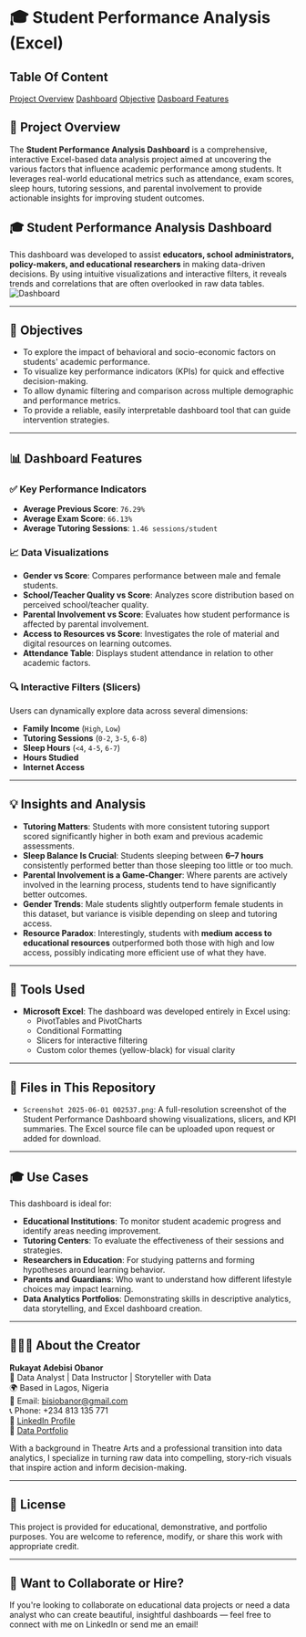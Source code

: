 # 🎓 Student Performance Analysis (Excel)

## Table Of Content
[Project Overview]()
[Dashboard]()
[Objective]()
[Dasboard Features]()
[]()
[]()
## 🧠 Project Overview

The **Student Performance Analysis Dashboard** is a comprehensive, interactive Excel-based data analysis project aimed at uncovering the various factors that influence academic performance among students. It leverages real-world educational metrics such as attendance, exam scores, sleep hours, tutoring sessions, and parental involvement to provide actionable insights for improving student outcomes.

## 🎓 Student Performance Analysis Dashboard 

This dashboard was developed to assist **educators, school administrators, policy-makers, and educational researchers** in making data-driven decisions. By using intuitive visualizations and interactive filters, it reveals trends and correlations that are often overlooked in raw data tables.
![Dashboard](https://github.com/user-attachments/assets/eaec330b-83ed-412b-99fe-6df74bbf2db7)

---

## 🎯 Objectives

- To explore the impact of behavioral and socio-economic factors on students' academic performance.
- To visualize key performance indicators (KPIs) for quick and effective decision-making.
- To allow dynamic filtering and comparison across multiple demographic and performance metrics.
- To provide a reliable, easily interpretable dashboard tool that can guide intervention strategies.

---

## 📊 Dashboard Features

### ✅ Key Performance Indicators

- **Average Previous Score**: `76.29%`  
- **Average Exam Score**: `66.13%`  
- **Average Tutoring Sessions**: `1.46 sessions/student`

### 📈 Data Visualizations

- **Gender vs Score**: Compares performance between male and female students.
- **School/Teacher Quality vs Score**: Analyzes score distribution based on perceived school/teacher quality.
- **Parental Involvement vs Score**: Evaluates how student performance is affected by parental involvement.
- **Access to Resources vs Score**: Investigates the role of material and digital resources on learning outcomes.
- **Attendance Table**: Displays student attendance in relation to other academic factors.

### 🔍 Interactive Filters (Slicers)

Users can dynamically explore data across several dimensions:

- **Family Income** (`High`, `Low`)
- **Tutoring Sessions** (`0-2`, `3-5`, `6-8`)
- **Sleep Hours** (`<4`, `4-5`, `6-7`)
- **Hours Studied**
- **Internet Access**

---

## 💡 Insights and Analysis

- **Tutoring Matters**: Students with more consistent tutoring support scored significantly higher in both exam and previous academic assessments.
- **Sleep Balance Is Crucial**: Students sleeping between **6–7 hours** consistently performed better than those sleeping too little or too much.
- **Parental Involvement is a Game-Changer**: Where parents are actively involved in the learning process, students tend to have significantly better outcomes.
- **Gender Trends**: Male students slightly outperform female students in this dataset, but variance is visible depending on sleep and tutoring access.
- **Resource Paradox**: Interestingly, students with **medium access to educational resources** outperformed both those with high and low access, possibly indicating more efficient use of what they have.

---

## 🧩 Tools Used

- **Microsoft Excel**: The dashboard was developed entirely in Excel using:
  - PivotTables and PivotCharts
  - Conditional Formatting
  - Slicers for interactive filtering
  - Custom color themes (yellow-black) for visual clarity

---

## 📁 Files in This Repository

- `Screenshot 2025-06-01 002537.png`: A full-resolution screenshot of the Student Performance Dashboard showing visualizations, slicers, and KPI summaries. The Excel source file can be uploaded upon request or added for download.

---

## 🎓 Use Cases

This dashboard is ideal for:

- **Educational Institutions**: To monitor student academic progress and identify areas needing improvement.
- **Tutoring Centers**: To evaluate the effectiveness of their sessions and strategies.
- **Researchers in Education**: For studying patterns and forming hypotheses around learning behavior.
- **Parents and Guardians**: Who want to understand how different lifestyle choices may impact learning.
- **Data Analytics Portfolios**: Demonstrating skills in descriptive analytics, data storytelling, and Excel dashboard creation.

---

## 👩🏽‍💼 About the Creator

**Rukayat Adebisi Obanor**  
🎯 Data Analyst | Data Instructor | Storyteller with Data  
🌍 Based in Lagos, Nigeria  
📧 Email: [bisiobanor@gmail.com](mailto:bisiobanor@gmail.com)  
📞 Phone: +234 813 135 771  
🔗 [LinkedIn Profile](https://www.linkedin.com/in/rukayatobanor/)  
📁 [Data Portfolio](https://www.datascienceportfol.io/RukayatAdebisiObanor)

With a background in Theatre Arts and a professional transition into data analytics, I specialize in turning raw data into compelling, story-rich visuals that inspire action and inform decision-making.

---

## 📜 License

This project is provided for educational, demonstrative, and portfolio purposes. You are welcome to reference, modify, or share this work with appropriate credit.

---

## 🚀 Want to Collaborate or Hire?

If you're looking to collaborate on educational data projects or need a data analyst who can create beautiful, insightful dashboards — feel free to connect with me on LinkedIn or send me an email!


